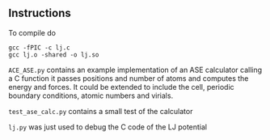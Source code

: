## Instructions
To compile do 
```
gcc -fPIC -c lj.c
gcc lj.o -shared -o lj.so
```

`ACE_ASE.py` contains an example implementation of an ASE calculator calling a C function
            it passes positions and number of atoms and computes the energy and forces. 
            It could be extended to include the cell, periodic boundary conditions, atomic numbers and virials. 

`test_ase_calc.py` contains a small test of the calculator

`lj.py` was just used to debug the C code of the LJ potential